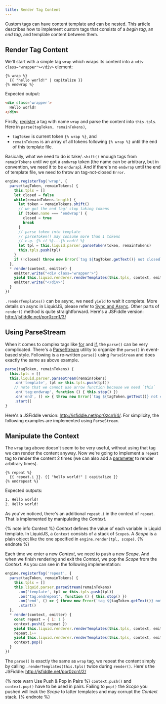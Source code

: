 ```yaml
---
title: Render Tag Content
---
```


Custom tags can have content template and can be nested. This article describes how to implement custom tags that consists of a *begin tag*, an *end tag*, and template content between them.

## Render Tag Content

We'll start with a simple tag `wrap` which wraps its content into a `<div class="wrapper"></div>` element:

```liquid
{% wrap %}
  {{ "hello world!" | capitalize }}
{% endwrap %}
```

Expected output:

```html
<div class='wrapper'>
  Hello world!
</div>
```

Firstly, [register][register-tags] a tag with name `wrap` and parse the content into `this.tpls`. Here in `parse(tagToken, remainTokens)`,

- `tagToken` is current token `{% wrap %}`, and
- `remainTokens` is an array of all tokens following `{% wrap %}` until the end of this template file.

Basically, what we need to do is take/`.shift()` enough tags from `remainTokens` until we got a `endwrap` token (the name can be arbitrary, but in convention, we need it to be `endwrap`). And if there's no `endwrap` until the end of template file, we need to throw an tag-not-closed `Error`.

```javascript
engine.registerTag('wrap', {
  parse(tagToken, remainTokens) {
    this.tpls = []
    let closed = false
    while(remainTokens.length) {
      let token = remainTokens.shift()
      // we got the end tag! stop taking tokens
      if (token.name === 'endwrap') {
        closed = true
        break
      }
      // parse token into template
      // parseToken() may consume more than 1 tokens
      // e.g. {% if %}...{% endif %}
      let tpl = this.liquid.parser.parseToken(token, remainTokens)
      this.tpls.push(tpl)
    }
    if (!closed) throw new Error(`tag ${tagToken.getText()} not closed`)
  },
  * render(context, emitter) {
    emitter.write("<div class='wrapper'>")
    yield this.liquid.renderer.renderTemplates(this.tpls, context, emitter)
    emitter.write("</div>")
  }
})
```

`.renderTemplates()` can be async, we need `yield` to wait it complete. More details on async in LiquidJS, please refer to [Sync and Async][async]. Other parts of `render()` method is quite straightforward. Here's a JSFiddle version: <http://jsfiddle.net/por0zcn1/3/>

## Using ParseStream

When it comes to complex tags like [for][for] and [if][if], the `parse()` can be very complicated. There's a [ParseStream][ParseStream] utility to organize the `parse()` in event-based style. Following is a re-written `parse()` using `ParseStream` and does exactly the same as above example.

```javascript
parse(tagToken, remainTokens) {
  this.tpls = []
  this.liquid.parser.parseStream(remainTokens)
    .on('template', tpl => this.tpls.push(tpl))
    // note that we cannot use arrow function because we need `this`
    .on('tag:endwrap', function () { this.stop() })
    .on('end', () => { throw new Error(`tag ${tagToken.getText()} not closed`) })
    .start()
}
```

Here's a JSFiddle version: <http://jsfiddle.net/por0zcn1/4/>. For simplicity, the following examples are implemented using `ParseStream`.

## Manipulate the Context

The `wrap` tag above doesn't seem to be very useful, without using that tag we can render the content anyway. Now we're going to implement a `repeat` tag to render the content 2 times (we can also add a [parameter][parameter] to render arbitrary times).

```liquid
{% repeat %}
  {{ repeat.i }}. {{ "hello world!" | capitalize }}
{% endrepeat %}`
```

Expected outputs:

```html
1. Hello world!
2. Hello world!
```

As you've noticed, there's an additional `repeat.i` in the context of `repeat`. That is implemented by manipulating the *Context*.

{% note info Context %}
<em>Context</em> defines the value of each variable in Liquid template. In LiquidJS, a `Context` consists of a stack of `Scope`s. A *Scope* is a plain object like the one specified in `engine.render(tpl, scope)`.
{% endnote %}

Each time we enter a new *Context*, we need to push a new *Scope*. And when we finish rendering and exit the *Context*, we pop the *Scope* from the *Context*. As you can see in the following implementation:

```javascript
engine.registerTag('repeat', {
  parse(tagToken, remainTokens) {
    this.tpls = []
    this.liquid.parser.parseStream(remainTokens)
      .on('template', tpl => this.tpls.push(tpl))
      .on('tag:endrepeat', function () { this.stop() })
      .on('end', () => { throw new Error(`tag ${tagToken.getText()} not closed`) })
      .start()
  },
  * render(context, emitter) {
    const repeat = { i: 1 }
    context.push({ repeat })
    yield this.liquid.renderer.renderTemplates(this.tpls, context, emitter)
    repeat.i++
    yield this.liquid.renderer.renderTemplates(this.tpls, context, emitter)
    context.pop()
  }
})
```

The `parse()` is exactly the same as `wrap` tag, we repeat the content simply by calling `.renderTemplates(this.tpls)` twice during `render()`. Here's the JSFiddle: <http://jsfiddle.net/por0zcn1/2/>

{% note warn Use Push & Pop in Pairs %}
`context.push()` and `context.pop()` have to be used in pairs. Failing to `pop()` the *Scope* you pushed will leak the *Scope* to latter templates and may corrupt the *Context* stack.
{% endnote %}

[register-tags]: ./register-filters-tags.html
[async]: ./sync-and-async.html
[for]: ../tags/for.html
[if]: ../tags/if.html
[ParseStream]: /api/classes/ParseStream.html
[parameter]: ./parse-parameters.html
